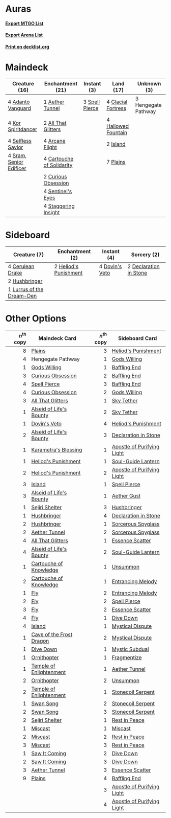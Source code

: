 # Auras

#### [Export MTGO List](../collection/Auras/Auras.txt)
#### [Export Arena List](../collection/Auras/Auras_arena.txt)
#### [Print on decklist.org](http://decklist.org/?deckmain=4%09Adanto%20Vanguard%0A1%09Aether%20Tunnel%0A2%09All%20That%20Glitters%0A4%09Arcane%20Flight%0A4%09Cartouche%20of%20Solidarity%0A2%09Curious%20Obsession%0A4%09Glacial%20Fortress%0A4%09Hallowed%20Fountain%0A3%09Hengegate%20Pathway%0A2%09Island%0A4%09Kor%20Spiritdancer%0A7%09Plains%0A4%09Selfless%20Savior%0A4%09Sentinel's%20Eyes%0A3%09Spell%20Pierce%0A4%09Sram,%20Senior%20Edificer%0A4%09Staggering%20Insight&deckside=4%09Cerulean%20Drake%0A2%09Declaration%20in%20Stone%0A4%09Dovin's%20Veto%0A2%09Heliod's%20Punishment%0A2%09Hushbringer%0A1%09Lurrus%20of%20the%20Dream-Den)
# Maindeck

|                                          Creature (16)                                           |                                          Enchantment (21)                                          |                                       Instant (3)                                       |                                          Land (17)                                          |    Unknown (3)    |
|--------------------------------------------------------------------------------------------------|----------------------------------------------------------------------------------------------------|-----------------------------------------------------------------------------------------|---------------------------------------------------------------------------------------------|-------------------|
|4 [Adanto Vanguard](http://gatherer.wizards.com/Pages/Card/Details.aspx?multiverseid=435152)      |1 [Aether Tunnel](http://gatherer.wizards.com/Pages/Card/Details.aspx?multiverseid=447179)          |3 [Spell Pierce](http://gatherer.wizards.com/Pages/Card/Details.aspx?multiverseid=425876)|4 [Glacial Fortress](http://gatherer.wizards.com/Pages/Card/Details.aspx?multiverseid=190562)|3 Hengegate Pathway|
|4 [Kor Spiritdancer](http://gatherer.wizards.com/Pages/Card/Details.aspx?multiverseid=446061)     |2 [All That Glitters](http://gatherer.wizards.com/Pages/Card/Details.aspx?multiverseid=472964)      |                                                                                         |4 [Hallowed Fountain](http://gatherer.wizards.com/Pages/Card/Details.aspx?multiverseid=97071)|                   |
|4 [Selfless Savior](http://gatherer.wizards.com/Pages/Card/Details.aspx?multiverseid=485359)      |4 [Arcane Flight](http://gatherer.wizards.com/Pages/Card/Details.aspx?multiverseid=442931)          |                                                                                         |2 [Island](http://gatherer.wizards.com/Pages/Card/Details.aspx?multiverseid=439857)          |                   |
|4 [Sram, Senior Edificer](http://gatherer.wizards.com/Pages/Card/Details.aspx?multiverseid=423690)|4 [Cartouche of Solidarity](http://gatherer.wizards.com/Pages/Card/Details.aspx?multiverseid=426709)|                                                                                         |7 [Plains](http://gatherer.wizards.com/Pages/Card/Details.aspx?multiverseid=439856)          |                   |
|                                                                                                  |2 [Curious Obsession](http://gatherer.wizards.com/Pages/Card/Details.aspx?multiverseid=439692)      |                                                                                         |                                                                                             |                   |
|                                                                                                  |4 [Sentinel's Eyes](http://gatherer.wizards.com/Pages/Card/Details.aspx?multiverseid=476287)        |                                                                                         |                                                                                             |                   |
|                                                                                                  |4 [Staggering Insight](http://gatherer.wizards.com/Pages/Card/Details.aspx?multiverseid=476479)     |                                                                                         |                                                                                             |                   |


# Sideboard

|                                            Creature (7)                                            |                                        Enchantment (2)                                         |                                       Instant (4)                                       |                                           Sorcery (2)                                           |
|----------------------------------------------------------------------------------------------------|------------------------------------------------------------------------------------------------|-----------------------------------------------------------------------------------------|-------------------------------------------------------------------------------------------------|
|4 [Cerulean Drake](http://gatherer.wizards.com/Pages/Card/Details.aspx?multiverseid=466807)         |2 [Heliod's Punishment](http://gatherer.wizards.com/Pages/Card/Details.aspx?multiverseid=476272)|4 [Dovin's Veto](http://gatherer.wizards.com/Pages/Card/Details.aspx?multiverseid=461120)|2 [Declaration in Stone](http://gatherer.wizards.com/Pages/Card/Details.aspx?multiverseid=409750)|
|2 [Hushbringer](http://gatherer.wizards.com/Pages/Card/Details.aspx?multiverseid=472980)            |                                                                                                |                                                                                         |                                                                                                 |
|1 [Lurrus of the Dream-Den](http://gatherer.wizards.com/Pages/Card/Details.aspx?multiverseid=479746)|                                                                                                |                                                                                         |                                                                                                 |


# Other Options

|*n*<sup>th</sup> copy|                                           Maindeck Card                                           |*n*<sup>th</sup> copy|                                           Sideboard Card                                            |
|--------------------:|---------------------------------------------------------------------------------------------------|--------------------:|-----------------------------------------------------------------------------------------------------|
|                    8|[Plains](http://gatherer.wizards.com/Pages/Card/Details.aspx?multiverseid=439856)                  |                    3|[Heliod's Punishment](http://gatherer.wizards.com/Pages/Card/Details.aspx?multiverseid=476272)       |
|                    4|Hengegate Pathway                                                                                  |                    1|[Gods Willing](http://gatherer.wizards.com/Pages/Card/Details.aspx?multiverseid=442005)              |
|                    1|[Gods Willing](http://gatherer.wizards.com/Pages/Card/Details.aspx?multiverseid=442005)            |                    1|[Baffling End](http://gatherer.wizards.com/Pages/Card/Details.aspx?multiverseid=439658)              |
|                    3|[Curious Obsession](http://gatherer.wizards.com/Pages/Card/Details.aspx?multiverseid=439692)       |                    2|[Baffling End](http://gatherer.wizards.com/Pages/Card/Details.aspx?multiverseid=439658)              |
|                    4|[Spell Pierce](http://gatherer.wizards.com/Pages/Card/Details.aspx?multiverseid=425876)            |                    3|[Baffling End](http://gatherer.wizards.com/Pages/Card/Details.aspx?multiverseid=439658)              |
|                    4|[Curious Obsession](http://gatherer.wizards.com/Pages/Card/Details.aspx?multiverseid=439692)       |                    2|[Gods Willing](http://gatherer.wizards.com/Pages/Card/Details.aspx?multiverseid=442005)              |
|                    3|[All That Glitters](http://gatherer.wizards.com/Pages/Card/Details.aspx?multiverseid=472964)       |                    1|[Sky Tether](http://gatherer.wizards.com/Pages/Card/Details.aspx?multiverseid=457165)                |
|                    1|[Alseid of Life's Bounty](http://gatherer.wizards.com/Pages/Card/Details.aspx?multiverseid=476252) |                    2|[Sky Tether](http://gatherer.wizards.com/Pages/Card/Details.aspx?multiverseid=457165)                |
|                    1|[Dovin's Veto](http://gatherer.wizards.com/Pages/Card/Details.aspx?multiverseid=461120)            |                    4|[Heliod's Punishment](http://gatherer.wizards.com/Pages/Card/Details.aspx?multiverseid=476272)       |
|                    2|[Alseid of Life's Bounty](http://gatherer.wizards.com/Pages/Card/Details.aspx?multiverseid=476252) |                    3|[Declaration in Stone](http://gatherer.wizards.com/Pages/Card/Details.aspx?multiverseid=409750)      |
|                    1|[Karametra's Blessing](http://gatherer.wizards.com/Pages/Card/Details.aspx?multiverseid=476277)    |                    1|[Apostle of Purifying Light](http://gatherer.wizards.com/Pages/Card/Details.aspx?multiverseid=466760)|
|                    1|[Heliod's Punishment](http://gatherer.wizards.com/Pages/Card/Details.aspx?multiverseid=476272)     |                    1|[Soul-Guide Lantern](http://gatherer.wizards.com/Pages/Card/Details.aspx?multiverseid=476488)        |
|                    2|[Heliod's Punishment](http://gatherer.wizards.com/Pages/Card/Details.aspx?multiverseid=476272)     |                    2|[Apostle of Purifying Light](http://gatherer.wizards.com/Pages/Card/Details.aspx?multiverseid=466760)|
|                    3|[Island](http://gatherer.wizards.com/Pages/Card/Details.aspx?multiverseid=439857)                  |                    1|[Spell Pierce](http://gatherer.wizards.com/Pages/Card/Details.aspx?multiverseid=425876)              |
|                    3|[Alseid of Life's Bounty](http://gatherer.wizards.com/Pages/Card/Details.aspx?multiverseid=476252) |                    1|[Aether Gust](http://gatherer.wizards.com/Pages/Card/Details.aspx?multiverseid=466796)               |
|                    1|[Sejiri Shelter](http://gatherer.wizards.com/Pages/Card/Details.aspx?multiverseid=491662)          |                    3|[Hushbringer](http://gatherer.wizards.com/Pages/Card/Details.aspx?multiverseid=472980)               |
|                    1|[Hushbringer](http://gatherer.wizards.com/Pages/Card/Details.aspx?multiverseid=472980)             |                    4|[Declaration in Stone](http://gatherer.wizards.com/Pages/Card/Details.aspx?multiverseid=409750)      |
|                    2|[Hushbringer](http://gatherer.wizards.com/Pages/Card/Details.aspx?multiverseid=472980)             |                    1|[Sorcerous Spyglass](http://gatherer.wizards.com/Pages/Card/Details.aspx?multiverseid=435407)        |
|                    2|[Aether Tunnel](http://gatherer.wizards.com/Pages/Card/Details.aspx?multiverseid=447179)           |                    2|[Sorcerous Spyglass](http://gatherer.wizards.com/Pages/Card/Details.aspx?multiverseid=435407)        |
|                    4|[All That Glitters](http://gatherer.wizards.com/Pages/Card/Details.aspx?multiverseid=472964)       |                    1|[Essence Scatter](http://gatherer.wizards.com/Pages/Card/Details.aspx?multiverseid=426754)           |
|                    4|[Alseid of Life's Bounty](http://gatherer.wizards.com/Pages/Card/Details.aspx?multiverseid=476252) |                    2|[Soul-Guide Lantern](http://gatherer.wizards.com/Pages/Card/Details.aspx?multiverseid=476488)        |
|                    1|[Cartouche of Knowledge](http://gatherer.wizards.com/Pages/Card/Details.aspx?multiverseid=426747)  |                    1|[Unsummon](http://gatherer.wizards.com/Pages/Card/Details.aspx?multiverseid=136218)                  |
|                    2|[Cartouche of Knowledge](http://gatherer.wizards.com/Pages/Card/Details.aspx?multiverseid=426747)  |                    1|[Entrancing Melody](http://gatherer.wizards.com/Pages/Card/Details.aspx?multiverseid=435207)         |
|                    1|[Fly](http://gatherer.wizards.com/Pages/Card/Details.aspx?multiverseid=527346)                     |                    2|[Entrancing Melody](http://gatherer.wizards.com/Pages/Card/Details.aspx?multiverseid=435207)         |
|                    2|[Fly](http://gatherer.wizards.com/Pages/Card/Details.aspx?multiverseid=527346)                     |                    2|[Spell Pierce](http://gatherer.wizards.com/Pages/Card/Details.aspx?multiverseid=425876)              |
|                    3|[Fly](http://gatherer.wizards.com/Pages/Card/Details.aspx?multiverseid=527346)                     |                    2|[Essence Scatter](http://gatherer.wizards.com/Pages/Card/Details.aspx?multiverseid=426754)           |
|                    4|[Fly](http://gatherer.wizards.com/Pages/Card/Details.aspx?multiverseid=527346)                     |                    1|[Dive Down](http://gatherer.wizards.com/Pages/Card/Details.aspx?multiverseid=435205)                 |
|                    4|[Island](http://gatherer.wizards.com/Pages/Card/Details.aspx?multiverseid=439857)                  |                    1|[Mystical Dispute](http://gatherer.wizards.com/Pages/Card/Details.aspx?multiverseid=473020)          |
|                    1|[Cave of the Frost Dragon](http://gatherer.wizards.com/Pages/Card/Details.aspx?multiverseid=527540)|                    2|[Mystical Dispute](http://gatherer.wizards.com/Pages/Card/Details.aspx?multiverseid=473020)          |
|                    1|[Dive Down](http://gatherer.wizards.com/Pages/Card/Details.aspx?multiverseid=435205)               |                    1|[Mystic Subdual](http://gatherer.wizards.com/Pages/Card/Details.aspx?multiverseid=479577)            |
|                    1|[Ornithopter](http://gatherer.wizards.com/Pages/Card/Details.aspx?multiverseid=129665)             |                    1|[Fragmentize](http://gatherer.wizards.com/Pages/Card/Details.aspx?multiverseid=417587)               |
|                    1|[Temple of Enlightenment](http://gatherer.wizards.com/Pages/Card/Details.aspx?multiverseid=378535) |                    1|[Aether Tunnel](http://gatherer.wizards.com/Pages/Card/Details.aspx?multiverseid=447179)             |
|                    2|[Ornithopter](http://gatherer.wizards.com/Pages/Card/Details.aspx?multiverseid=129665)             |                    2|[Unsummon](http://gatherer.wizards.com/Pages/Card/Details.aspx?multiverseid=136218)                  |
|                    2|[Temple of Enlightenment](http://gatherer.wizards.com/Pages/Card/Details.aspx?multiverseid=378535) |                    1|[Stonecoil Serpent](http://gatherer.wizards.com/Pages/Card/Details.aspx?multiverseid=473197)         |
|                    1|[Swan Song](http://gatherer.wizards.com/Pages/Card/Details.aspx?multiverseid=420715)               |                    2|[Stonecoil Serpent](http://gatherer.wizards.com/Pages/Card/Details.aspx?multiverseid=473197)         |
|                    2|[Swan Song](http://gatherer.wizards.com/Pages/Card/Details.aspx?multiverseid=420715)               |                    3|[Stonecoil Serpent](http://gatherer.wizards.com/Pages/Card/Details.aspx?multiverseid=473197)         |
|                    2|[Sejiri Shelter](http://gatherer.wizards.com/Pages/Card/Details.aspx?multiverseid=491662)          |                    1|[Rest in Peace](http://gatherer.wizards.com/Pages/Card/Details.aspx?multiverseid=442021)             |
|                    1|[Miscast](http://gatherer.wizards.com/Pages/Card/Details.aspx?multiverseid=485380)                 |                    1|[Miscast](http://gatherer.wizards.com/Pages/Card/Details.aspx?multiverseid=485380)                   |
|                    2|[Miscast](http://gatherer.wizards.com/Pages/Card/Details.aspx?multiverseid=485380)                 |                    2|[Rest in Peace](http://gatherer.wizards.com/Pages/Card/Details.aspx?multiverseid=442021)             |
|                    3|[Miscast](http://gatherer.wizards.com/Pages/Card/Details.aspx?multiverseid=485380)                 |                    3|[Rest in Peace](http://gatherer.wizards.com/Pages/Card/Details.aspx?multiverseid=442021)             |
|                    1|[Saw It Coming](http://gatherer.wizards.com/Pages/Card/Details.aspx?multiverseid=503684)           |                    2|[Dive Down](http://gatherer.wizards.com/Pages/Card/Details.aspx?multiverseid=435205)                 |
|                    2|[Saw It Coming](http://gatherer.wizards.com/Pages/Card/Details.aspx?multiverseid=503684)           |                    3|[Dive Down](http://gatherer.wizards.com/Pages/Card/Details.aspx?multiverseid=435205)                 |
|                    3|[Aether Tunnel](http://gatherer.wizards.com/Pages/Card/Details.aspx?multiverseid=447179)           |                    3|[Essence Scatter](http://gatherer.wizards.com/Pages/Card/Details.aspx?multiverseid=426754)           |
|                    9|[Plains](http://gatherer.wizards.com/Pages/Card/Details.aspx?multiverseid=439856)                  |                    4|[Baffling End](http://gatherer.wizards.com/Pages/Card/Details.aspx?multiverseid=439658)              |
|                     |                                                                                                   |                    3|[Apostle of Purifying Light](http://gatherer.wizards.com/Pages/Card/Details.aspx?multiverseid=466760)|
|                     |                                                                                                   |                    4|[Apostle of Purifying Light](http://gatherer.wizards.com/Pages/Card/Details.aspx?multiverseid=466760)|

